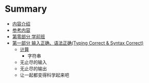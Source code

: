 # Summary

* [内容介绍](README.md)
* [参考内容](reference.md)
* [第零部分 学前班](chapter0/chapter0content.md)
* [第一部分 输入正确、语法正确(Typing Correct & Syntax Correct)](chapter1/README.md)
   * [计算](chapter1/calculate_1.md)
       * 字符串
   * 无止尽的输入
   * 无止尽的输出
   * 让一起都变得科学起来吧

